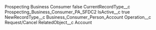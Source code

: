 <?xml version="1.0" encoding="UTF-8"?>
<CustomMetadata xmlns="http://soap.sforce.com/2006/04/metadata" xmlns:xsi="http://www.w3.org/2001/XMLSchema-instance" xmlns:xsd="http://www.w3.org/2001/XMLSchema">
    <label>Prospecting Business Consumer</label>
    <protected>false</protected>
    <values>
        <field>CurrentRecordType__c</field>
        <value xsi:type="xsd:string">Prospecting_Business_Consumer_PA_SFDC2</value>
    </values>
    <values>
        <field>IsActive__c</field>
        <value xsi:type="xsd:boolean">true</value>
    </values>
    <values>
        <field>NewRecordType__c</field>
        <value xsi:type="xsd:string">Business_Consumer_Person_Account</value>
    </values>
    <values>
        <field>Operation__c</field>
        <value xsi:type="xsd:string">Request/Cancel</value>
    </values>
    <values>
        <field>RelatedObject__c</field>
        <value xsi:type="xsd:string">Account</value>
    </values>
</CustomMetadata>
